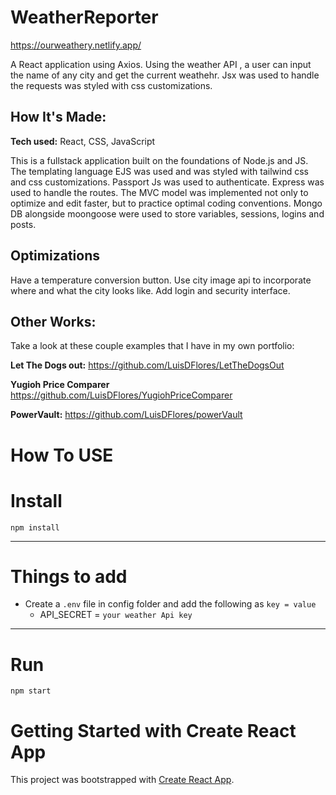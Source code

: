 # WeatherReporter

https://ourweathery.netlify.app/

A React application using Axios. Using the weather API , a user can input the name of any city and get the current weathehr. Jsx was used to handle the requests was styled with css customizations. 
## How It's Made:

**Tech used:** React, CSS, JavaScript

This is a fullstack application built on the foundations of Node.js and JS. The templating language EJS was used and was styled with tailwind css and css customizations. Passport Js was used to authenticate. Express was used to handle the routes. The MVC model was implemented not only to optimize and edit faster, but to practice optimal coding conventions. Mongo DB alongside moongoose were used to store variables, sessions, logins and posts. 

## Optimizations

Have a temperature conversion button. Use city image api to incorporate where and what the city looks like. Add login and security interface.


## Other Works:
Take a look at these couple examples that I have in my own portfolio:

**Let The Dogs out:** https://github.com/LuisDFlores/LetTheDogsOut

**Yugioh Price Comparer** https://github.com/LuisDFlores/YugiohPriceComparer

**PowerVault:** https://github.com/LuisDFlores/powerVault

# How To USE

# Install

`npm install`

---

# Things to add

- Create a `.env` file in config folder and add the following as `key = value`
  - API_SECRET = `your weather Api key`

---

# Run

`npm start`

# Getting Started with Create React App

This project was bootstrapped with [Create React App](https://github.com/facebook/create-react-app).

